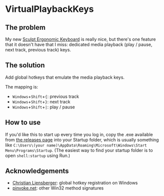 # VirtualPlaybackKeys

## The problem
My new [Sculpt Ergonomic Keyboard](http://www.microsoft.com/hardware/en-us/b/sculpt-ergonomic-keyboard-for-business) is really nice, but there's one feature that it doesn't have that I miss: dedicated media playback (play / pause, next track, previous track) keys.  

## The solution
Add global hotkeys that emulate the media playback keys. 

The mapping is:

* `Windows`+`Shift`+`{`: previous track
* `Windows`+`Shift`+`}`: next track
* `Windows`+`Shift`+`|`: play / pause

## How to use
If you'd like this to start up every time you log in, copy the .exe available from [the releases page](https://github.com/charleskorn/VirtualPlaybackKeys/releases) into your Startup folder, which is usually something like `C:\Users\(your name)\AppData\Roaming\Microsoft\Windows\Start Menu\Programs\Startup`. (The easiest way to find your startup folder is to open `shell:startup` using Run.)

## Acknowledgements
* [Christian Liensberger](http://www.liensberger.it/web/blog/?p=207): global hotkey registration on Windows
* [pinvoke.net](http://pinvoke.net/): other Win32 method signatures